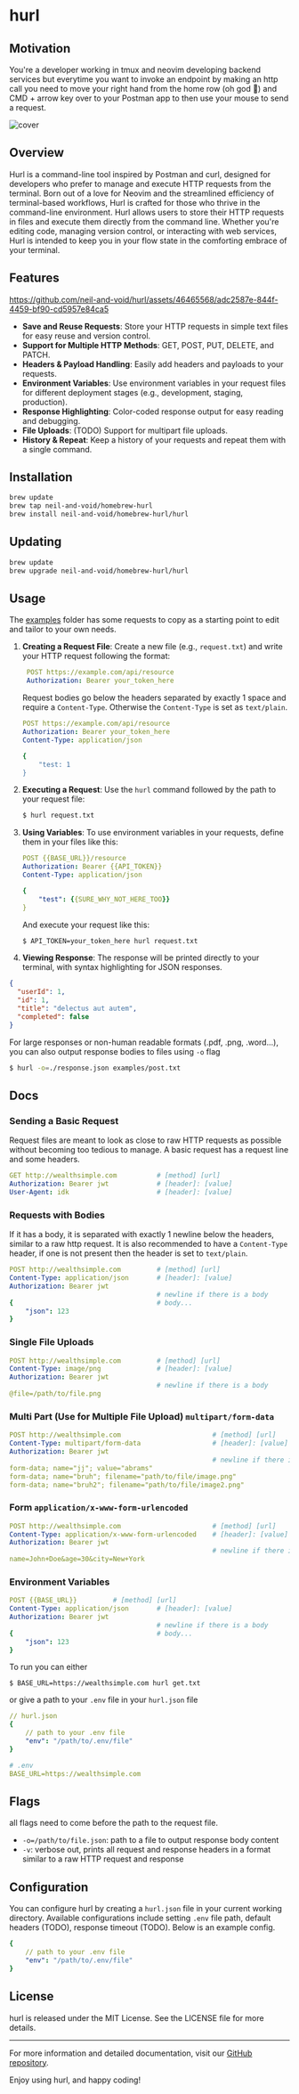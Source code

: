 
# hurl


## Motivation

You're a developer working in tmux and neovim developing backend services but everytime you want to invoke an endpoint by making an http call you need to move your right hand from the home row (oh god 🤮) and CMD + arrow key over to your Postman app to then use your mouse to send a request.

![cover](https://github.com/neil-and-void/hurl/assets/46465568/408c360b-36a8-4a9a-af4a-585a1854b8bd)


## Overview

Hurl is a command-line tool inspired by Postman and curl, designed for developers who prefer to manage and execute HTTP requests from the terminal. Born out of a love for Neovim and the streamlined efficiency of terminal-based workflows, Hurl is crafted for those who thrive in the command-line environment. Hurl allows users to store their HTTP requests in files and execute them directly from the command line. Whether you're editing code, managing version control, or interacting with web services, Hurl is intended to keep you in your flow state in the comforting embrace of your terminal.

## Features
https://github.com/neil-and-void/hurl/assets/46465568/adc2587e-844f-4459-bf90-cd5957e84ca5

- **Save and Reuse Requests**: Store your HTTP requests in simple text files for easy reuse and version control.
- **Support for Multiple HTTP Methods**: GET, POST, PUT, DELETE, and PATCH.
- **Headers & Payload Handling**: Easily add headers and payloads to your requests.
- **Environment Variables**: Use environment variables in your request files for different deployment stages (e.g., development, staging, production).
- **Response Highlighting**: Color-coded response output for easy reading and debugging.
- **File Uploads**: (TODO) Support for multipart file uploads. 
- **History & Repeat**: Keep a history of your requests and repeat them with a single command.

## Installation

```bash
brew update
brew tap neil-and-void/homebrew-hurl
brew install neil-and-void/homebrew-hurl/hurl
```

## Updating

```bash
brew update
brew upgrade neil-and-void/homebrew-hurl/hurl
```

## Usage

The [examples](https://github.com/neil-and-void/hurl/tree/main/examples) folder has some requests to copy as a starting point to edit and tailor to your own needs.

1. **Creating a Request File**: Create a new file (e.g., `request.txt`) and write your HTTP request following the format:

   ```yaml
    POST https://example.com/api/resource
    Authorization: Bearer your_token_here
    ```
    
    Request bodies go below the headers separated by exactly 1 space and require a `Content-Type`. Otherwise the `Content-Type` is set as `text/plain`.
   
    ```yaml
    POST https://example.com/api/resource
    Authorization: Bearer your_token_here
    Content-Type: application/json

    {
        "test: 1
    }
    ```

3. **Executing a Request**: Use the `hurl` command followed by the path to your request file:

    ```bash
    $ hurl request.txt
    ```

4. **Using Variables**: To use environment variables in your requests, define them in your files like this:

    ```yaml
    POST {{BASE_URL}}/resource
    Authorization: Bearer {{API_TOKEN}}
    Content-Type: application/json

    {
        "test": {{SURE_WHY_NOT_HERE_TOO}}
    }
    ```

    And execute your request like this:

    ```bash
    $ API_TOKEN=your_token_here hurl request.txt
    ```

5. **Viewing Response**: The response will be printed directly to your terminal, with syntax highlighting for JSON responses.

```json
{
  "userId": 1,
  "id": 1,
  "title": "delectus aut autem",
  "completed": false
}
```

For large responses or non-human readable formats (.pdf, .png, .word...), you can also output response bodies to files using `-o` flag
```bash
$ hurl -o=./response.json examples/post.txt
```



## Docs

### Sending a Basic Request

Request files are meant to look as close to raw HTTP requests as possible without becoming too tedious to manage. A basic request has a request line and some headers. 
```yaml
GET http://wealthsimple.com          # [method] [url]
Authorization: Bearer jwt            # [header]: [value]
User-Agent: idk                      # [header]: [value]
```

### Requests with Bodies
If it has a body, it is separated with exactly 1 newline below the headers, similar to a raw http request. It is also recommended to have a `Content-Type` header, if one is not present then the header is set to `text/plain`.

```yaml
POST http://wealthsimple.com         # [method] [url]
Content-Type: application/json       # [header]: [value]
Authorization: Bearer jwt            
                                     # newline if there is a body
{                                    # body...
    "json": 123
}
```
### Single File Uploads
```yaml
POST http://wealthsimple.com         # [method] [url]
Content-Type: image/png              # [header]: [value]
Authorization: Bearer jwt            
                                     # newline if there is a body
@file=/path/to/file.png
```

### Multi Part (Use for Multiple File Upload) `multipart/form-data`
```yaml
POST http://wealthsimple.com                       # [method] [url]
Content-Type: multipart/form-data                  # [header]: [value]
Authorization: Bearer jwt            
                                                   # newline if there is a body
form-data; name="jj"; value="abrams"
form-data; name="bruh"; filename="path/to/file/image.png"
form-data; name="bruh2"; filename="path/to/file/image2.png"
```

### Form `application/x-www-form-urlencoded`
```yaml
POST http://wealthsimple.com                       # [method] [url]
Content-Type: application/x-www-form-urlencoded    # [header]: [value]
Authorization: Bearer jwt            
                                                   # newline if there is a body
name=John+Doe&age=30&city=New+York
```

### Environment Variables

```yaml
POST {{BASE_URL}}         # [method] [url]
Content-Type: application/json       # [header]: [value]
Authorization: Bearer jwt            
                                     # newline if there is a body
{                                    # body...
    "json": 123
}
```

To run you can either

```
$ BASE_URL=https://wealthsimple.com hurl get.txt
```

or give a path to your `.env` file in your `hurl.json` file

```yaml
// hurl.json
{
    // path to your .env file
    "env": "/path/to/.env/file"
}
```

```yaml
# .env
BASE_URL=https://wealthsimple.com
```

## Flags
all flags need to come before the path to the request file.
* `-o=/path/to/file.json`: path to a file to output response body content
* `-v`: verbose out, prints all request and response headers in a format similar to a raw HTTP request and response

## Configuration
You can configure hurl by creating a `hurl.json` file in your current working directory. Available configurations include setting `.env` file path, default headers (TODO), response timeout (TODO). Below is an example config.
```yaml
{
    // path to your .env file
    "env": "/path/to/.env/file"
}
```

## License

hurl is released under the MIT License. See the LICENSE file for more details.

---

For more information and detailed documentation, visit our [GitHub repository](https://github.com/yourusername/hurl).

Enjoy using hurl, and happy coding!

